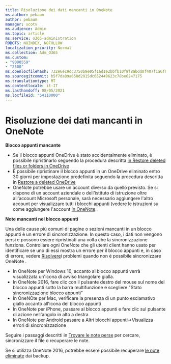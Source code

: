 ```yaml
---
title: Risoluzione dei dati mancanti in OneNote
ms.author: pebaum
author: pebaum
manager: scotv
ms.audience: Admin
ms.topic: article
ms.service: o365-administration
ROBOTS: NOINDEX, NOFOLLOW
localization_priority: Normal
ms.collection: Adm_O365
ms.custom:
- "9000559"
- "2500"
ms.openlocfilehash: 732e6ec9dc3750b9e05f1ad1e2bbfb10f9f8abdd8f407f1a6f82eca3a7f34872
ms.sourcegitcommit: b5f7da89a650d2915dc652449623c78be6247175
ms.translationtype: MT
ms.contentlocale: it-IT
ms.lasthandoff: 08/05/2021
ms.locfileid: "54110000"
---
```

# <a name="resolving-missing-data-in-onenote"></a>Risoluzione dei dati mancanti in OneNote

**Blocco appunti mancante**

- Se il blocco appunti OneDrive è stato accidentalmente eliminato, è possibile ripristinarlo seguendo la procedura descritta [in Restore deleted files or folders in OneDrive](https://support.office.com/article/949ada80-0026-4db3-a953-c99083e6a84f)
- È possibile ripristinare il blocco appunti in un OneDrive eliminato entro 30 giorni per impostazione predefinita seguendo la procedura descritta in [Restore a deleted OneDrive](https://docs.microsoft.com/onedrive/restore-deleted-onedrive)
- OneNote potrebbe usare un account diverso da quello previsto. Se si dispone di un account aziendale o dell'istituto di istruzione oltre all'account Microsoft personale, sarà necessario aggiungere l'altro account per visualizzare tutti i blocchi appunti (vedere le istruzioni su come aggiungere l'account [in OneNote](https://support.office.com/article/5afff855-54ee-47e4-a773-db048d4ac299).

**Note mancanti nel blocco appunti**

Una delle cause più comuni di pagine o sezioni mancanti in un blocco appunti è un errore di sincronizzazione. In questo caso, i dati non vengono persi e possono essere ripristinati una volta che la sincronizzazione funziona. Controllare ogni OneNote che gli utenti client hanno usato per identificare se uno di essi mostra un errore per il blocco appunti e, in caso di errore, vedere [Risolvere](https://support.office.com/article/299495ef-66d1-448f-90c1-b785a6968d45)i problemi quando non è possibile sincronizzare OneNote .

- In OneNote per Windows 10, accanto al blocco appunti verrà visualizzata un'icona di avviso triangolare gialla.
- In OneNote 2016, fare clic con il pulsante destro del mouse sul nome del blocco appunti sotto la barra multifunzione e scegliere "Stato sincronizzazione blocco appunti"
- In OneNOte per Mac, verificare la presenza di un punto esclamativo giallo accanto all'icona del blocco appunti
- In OneNote per iPhone, passare al blocco appunti e fare clic sul pulsante di azione nell'angolo in alto a destra
- In OneNote per Android passare a Altri blocchi appunti->Visualizza errori di sincronizzazione

Seguire i passaggi descritti in [Trovare le note perse](https://support.office.com/article/32cb2bd7-afe7-44d2-a711-398a88421287) per cercare, sincronizzare il file o recuperare le note.

Se si utilizza OneNote 2016, potrebbe essere possibile recuperare [le note eliminate](https://support.office.com/article/32ed1036-74fd-4c21-bc28-033a486e6b14) dai backup.